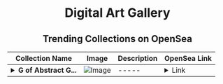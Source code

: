 <div align="center">

# Digital Art Gallery

## Trending Collections on OpenSea

| Collection Name                       | Image                                                                                     | Description                       | OpenSea Link                                                                                          |
|---------------------------------------|-------------------------------------------------------------------------------------------|-----------------------------------|--------------------------------------------------------------------------------------------------------|
| **<details><summary>G of Abstract G...</summary>G of Abstract Gang</details>** | ![Image](https://i.seadn.io/s/raw/files/dd08e4bc80e300180c32d603bc6a3d5f.png?w=500&auto=format?w=200&auto=format) | ----- | <details><summary>Link</summary>[G of Abstract Gang](https://opensea.io/collection/g-of-abstract-gangs)</details> |

</div>